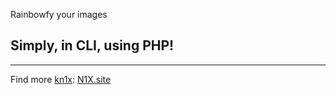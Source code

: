 Rainbowfy your images
## Simply, in CLI, using PHP!

---

Find more [kn1x](https://k.n1x.site):
[N1X.site](https://N1X.site)
